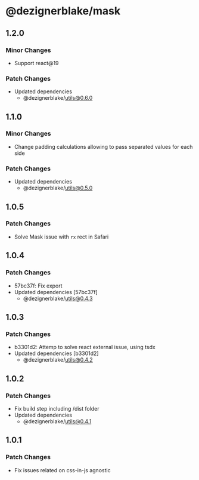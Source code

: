 # @dezignerblake/mask

## 1.2.0

### Minor Changes

- Support react@19

### Patch Changes

- Updated dependencies
  - @dezignerblake/utils@0.6.0

## 1.1.0

### Minor Changes

- Change padding calculations allowing to pass separated values for each side

### Patch Changes

- Updated dependencies
  - @dezignerblake/utils@0.5.0

## 1.0.5

### Patch Changes

- Solve Mask issue with `rx` rect in Safari

## 1.0.4

### Patch Changes

- 57bc37f: Fix export
- Updated dependencies [57bc37f]
  - @dezignerblake/utils@0.4.3

## 1.0.3

### Patch Changes

- b3301d2: Attemp to solve react external issue, using tsdx
- Updated dependencies [b3301d2]
  - @dezignerblake/utils@0.4.2

## 1.0.2

### Patch Changes

- Fix build step including /dist folder
- Updated dependencies
  - @dezignerblake/utils@0.4.1

## 1.0.1

### Patch Changes

- Fix issues related on css-in-js agnostic
